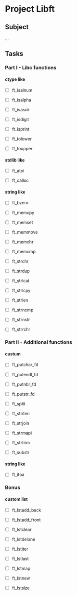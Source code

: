 # Project Libft

## Subject

...

## Tasks

### Part I - Libc functions

#### ctype like

- [ ] ft_isalnum

- [ ] ft_isalpha

- [ ] ft_isascii

- [ ] ft_isdigit

- [ ] ft_isprint

- [ ] ft_tolower

- [ ] ft_toupper

#### stdlib like

- [ ] ft_atoi

- [ ] ft_calloc

#### string like

- [ ] ft_bzero

- [ ] ft_memcpy

- [ ] ft_memset

- [ ] ft_memmove

- [ ] ft_memchr

- [ ] ft_memcmp

- [ ] ft_strchr

- [ ] ft_strdup

- [ ] ft_strlcat

- [ ] ft_strlcpy

- [ ] ft_strlen

- [ ] ft_strncmp

- [ ] ft_strnstr

- [ ] ft_strrchr

### Part II - Additional functions

#### custum

- [ ] ft_putchar_fd

- [ ] ft_putendl_fd

- [ ] ft_putnbr_fd

- [ ] ft_putstr_fd

- [ ] ft_split

- [ ] ft_striteri

- [ ] ft_strjoin

- [ ] ft_strmapi

- [ ] ft_strtrim

- [ ] ft_substr

#### string like

- [ ] ft_itoa

### Bonus

#### custom list

- [ ] ft_lstadd_back

- [ ] ft_lstadd_front

- [ ] ft_lstclear

- [ ] ft_lstdelone

- [ ] ft_lstiter

- [ ] ft_lstlast

- [ ] ft_lstmap

- [ ] ft_lstnew

- [ ] ft_lstsize
